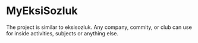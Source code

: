 # MyEksiSozluk
The project is similar to eksisozluk. Any company, commity, or club can use for inside activities, subjects or anything else. 

